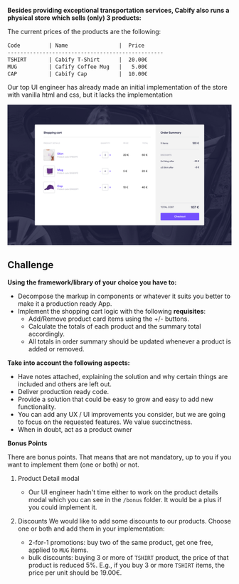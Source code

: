 **Besides providing exceptional transportation services, Cabify also runs a physical store which sells (only) 3 products:**

The current prices of the products are the following:
```
Code         | Name                |  Price
-------------------------------------------------
TSHIRT       | Cabify T-Shirt      |  20.00€
MUG          | Cafify Coffee Mug   |   5.00€
CAP          | Cabify Cap          |  10.00€
```

Our top UI engineer has already made an initial implementation of the store with vanilla html and css, but it lacks the implementation

![Example image](./example.png?raw=true)

## Challenge

**Using the framework/library of your choice you have to:**
- Decompose the markup in components or whatever it suits you better to make it a production ready App.
- Implement the shopping cart logic with the following **requisites**:
  - Add/Remove product card items using the +/- buttons.
  - Calculate the totals of each product and the summary total accordingly.
  - All totals in order summary should be updated whenever a product is added or removed.

**Take into account the following aspects:**
- Have notes attached, explaining the solution and why certain things are included and others are left out.
- Deliver production ready code.
- Provide a solution that could be easy to grow and easy to add new functionality.
- You can add any UX / UI improvements you consider, but we are going to focus on the requested features.
We value succinctness.
- When in doubt, act as a product owner

**Bonus Points**

There are bonus points. That means that are not mandatory, up to you if you want to implement them (one or both) or not.

1. Product Detail modal
    * Our UI engineer hadn't time either to work on the product details modal which you can see in the `/bonus` folder. It would be a plus if you could implement it.

2. Discounts
We would like to add some discounts to our products. Choose one or both and add them in your implementation:
    * 2-for-1 promotions: buy two of the same product, get one free, applied to `MUG` items.
    * bulk discounts: buying 3 or more of `TSHIRT` product, the price of that product is reduced 5%. E.g., if you buy 3 or more `TSHIRT` items, the price per unit should be 19.00€.
